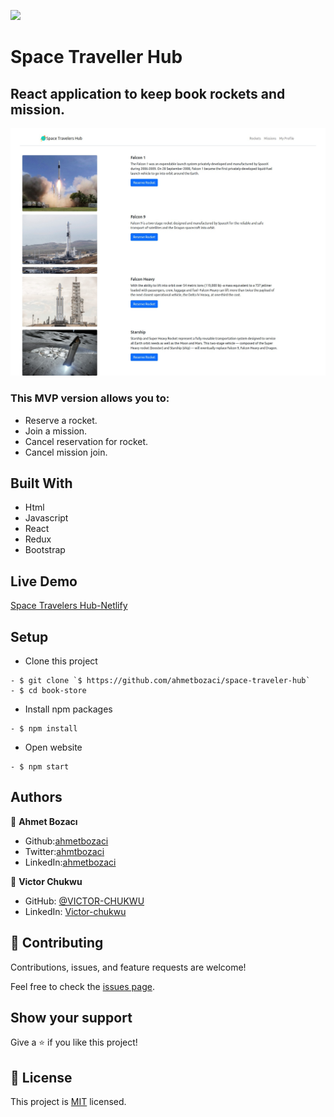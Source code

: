 ![](https://img.shields.io/badge/Microverse-blueviolet)

# Space Traveller Hub
## React application to keep book rockets and mission.
![screenshot](screenshot.png)
### This MVP version allows you to:
- Reserve a rocket.
- Join a mission.
- Cancel reservation for rocket.
- Cancel mission join.
## Built With

- Html
- Javascript
- React
- Redux
- Bootstrap

## Live Demo

[Space Travelers Hub-Netlify](https://space-traveler-hub.netlify.app/)


## Setup
- Clone this project
```
- $ git clone `$ https://github.com/ahmetbozaci/space-traveler-hub`
- $ cd book-store
```
- Install npm packages
```
- $ npm install
```
- Open website
```
- $ npm start
```
## Authors

👤 **Ahmet Bozacı**
- Github:[ahmetbozaci](https://github.com/ahmetbozaci)
- Twitter:[ahmtbozaci](https://twitter.com/ahmtbozaci)
- LinkedIn:[ahmetbozaci](https://www.linkedin.com/in/ahmetbozaci/)

👤 **Victor Chukwu**
- GitHub: [@VICTOR-CHUKWU](https://github.com/VICTOR-CHUKWU)
- LinkedIn: [Victor-chukwu](https://www.linkedin.com/in/victor-chukwu-95a020143)
## 🤝 Contributing

Contributions, issues, and feature requests are welcome!

Feel free to check the [issues page](../../issues/).

## Show your support

Give a ⭐️ if you like this project!

## 📝 License

This project is [MIT](./LICENSE) licensed.